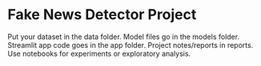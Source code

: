 # Fake News Detector Project

Put your dataset in the data folder.
Model files go in the models folder.
Streamlit app code goes in the app folder.
Project notes/reports in reports.
Use notebooks for experiments or exploratory analysis.
